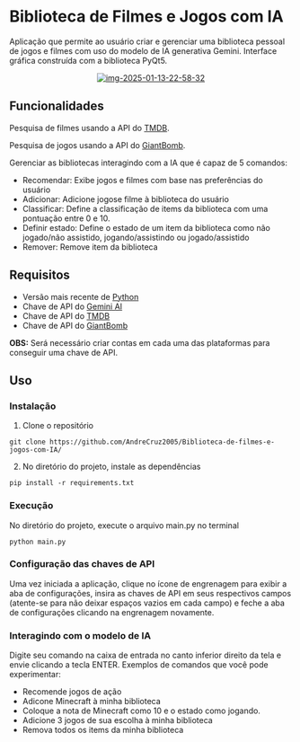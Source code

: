 # Biblioteca de Filmes e Jogos com IA
Aplicação que permite ao usuário criar e gerenciar uma biblioteca pessoal de jogos e filmes com uso do modelo de IA generativa Gemini. Interface gráfica construída com a biblioteca PyQt5.

<div align=center>
<a href="https://ibb.co/HtTVDk4"><img src="https://i.ibb.co/tqp4MWK/img-2025-01-13-22-58-32.png" alt="img-2025-01-13-22-58-32" border="0" /></a>
</div>

## Funcionalidades
Pesquisa de filmes usando a API do [TMDB](https://developer.themoviedb.org/reference/intro/authentication).

Pesquisa de jogos usando a API do [GiantBomb](https://www.giantbomb.com/api/).

Gerenciar as bibliotecas interagindo com a IA que é capaz de 5 comandos:
- Recomendar: Exibe jogos e filmes com base nas preferências do usuário
- Adicionar: Adicione jogose filme à biblioteca do usuário
- Classificar: Define a classificação de items da biblioteca com uma pontuação entre 0 e 10.
- Definir estado: Define o estado de um item da biblioteca como não jogado/não assistido, jogando/assistindo ou jogado/assistido
- Remover: Remove item da biblioteca

## Requisitos
- Versão mais recente de [Python](https://www.python.org/downloads/)
- Chave de API do [Gemini AI](https://aistudio.google.com/app/apikey)
- Chave de API do [TMDB](https://developer.themoviedb.org/reference/intro/authentication)
- Chave de API do [GiantBomb](https://www.giantbomb.com/api/)

**OBS:** Será necessário criar contas em cada uma das plataformas para conseguir uma chave de API.

## Uso
### Instalação
1. Clone o repositório
```
git clone https://github.com/AndreCruz2005/Biblioteca-de-filmes-e-jogos-com-IA/
```
2. No diretório do projeto, instale as dependências
```
pip install -r requirements.txt
```
### Execução
No diretório do projeto, execute o arquivo main.py no terminal
```
python main.py
```
### Configuração das chaves de API
Uma vez iniciada a aplicação, clique no ícone de engrenagem para exibir a aba de configurações, insira as chaves de API em seus respectivos campos (atente-se para não deixar espaços vazios em cada campo) e feche a aba de configurações clicando na engrenagem novamente.

### Interagindo com o modelo de IA
Digite seu comando na caixa de entrada no canto inferior direito da tela e envie clicando a tecla ENTER. Exemplos de comandos que você pode experimentar:
- Recomende jogos de ação
- Adicone Minecraft à minha biblioteca
- Coloque a nota de Minecraft como 10 e o estado como jogando.
- Adicione 3 jogos de sua escolha à minha biblioteca
- Remova todos os items da minha biblioteca

